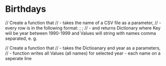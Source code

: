 # Birthdays

// Create a function that
// - takes the name of a CSV file as a parameter,
// - every row is in the following format: <person name>; <birth in YYYY-MM-DD format>; <city name>
// - and returns Dictionary where Key wiil be year between 1990-1999 and Values will string with names comma separated, e. g.

// Create a function that
// - takes the Dictioanary and year as a parameters,
// - function writes all Values (all names) for selected year - each name on a seperate line
